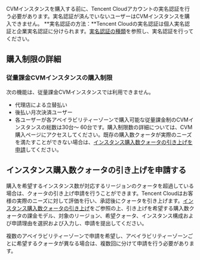 CVMインスタンスを購入する前に、Tencent Cloudアカウントの実名認証を行う必要があります。実名認証が済んでいないユーザーはCVMインスタンスを購入できません。
**実名認証の方法：**Tencent Cloudの実名認証は個人実名認証と企業実名認証に分けられます。[実名認証の種類](https://intl.cloud.tencent.com/document/product/378/3629)を参照し、実名認証を行ってください。

## 購入制限の詳細

### 従量課金CVMインスタンスの購入制限[](id:PayAsYouGoLimit)
 次の機能は、従量課金CVMインスタンスでは利用できません。
 - 代理店による立替払い
 - 後払い月次決済ユーザー
- 各ユーザーが各アベイラビリティーゾーンで購入可能な従量課金制のCVMインスタンスの総数は30台～ 60台です。購入制限数の詳細については、CVM 購入ページにアクセスしてください。既存の購入数クォータが実際のニーズを満たすことができない場合は、[インスタンス購入数クォータの引き上げを申請](#ApplyForQuota)してください。



##  インスタンス購入数クォータの引き上げを申請する[](id:ApplyForQuota)
購入を希望するインスタンス数が対応するリージョンのクォータを超過している場合は、クォータの引き上げ申請を行うことができます。Tencent Cloudはお客様の実際のニーズに対して評価を行い、承認後にクォータを引き上げます。[インスタンス購入数クォータの引き上げ](https://intl.cloud.tencent.com/document/product/213/46161)をご参照の上、引き上げを希望する購入数クォータの課金モデル、対象のリージョン、希望クォータ、インスタンス構成および申請理由を選択および入力し、申請を提出してください。

<dx-alert infotype="notice" title="">
複数のアベイラビリティーゾーンで申請を希望し、アベイラビリティーゾーンごとに希望するクォータが異なる場合は、複数回に分けて申請を行う必要があります。 
</dx-alert>



